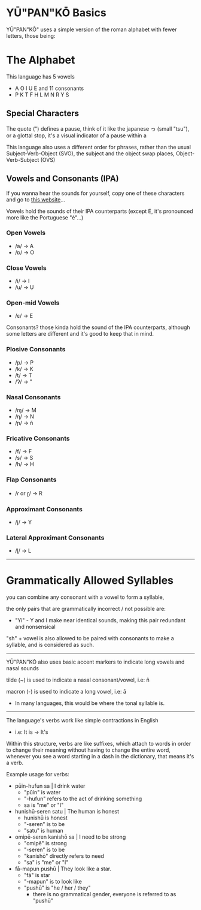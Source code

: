 # YŪ"PAN"KŌ Basics

YŪ"PAN"KŌ" uses a simple version of the roman alphabet with fewer letters, those being:

# The Alphabet
This language has 5 vowels
- A O I U E
and 11 consonants
- P K T F H L M N R Y S
## Special Characters
The quote (") defines a pause, think of it like the japanese っ (small "tsu"), or a glottal stop, it's a visual indicator of a pause within a 

This language also uses a different order for phrases, rather than the usual Subject-Verb-Object (SVO), the subject and the object swap places, Object-Verb-Subject (OVS)
## Vowels and Consonants (IPA)
If you wanna hear the sounds for yourself, copy one of these characters and go to [this website](https://www.ipachart.com/)...

Vowels hold the sounds of their IPA counterparts (except E, it's pronounced more like the Portuguese "é"...)
### Open Vowels
- /a/ -> A
- /ɒ/ -> O
### Close Vowels
- /i/ -> I
- /u/ -> U
### Open-mid Vowels
- /ɛ/ -> E

Consonants? those kinda hold the sound of the IPA counterparts, although some letters are different and it's good to keep that in mind.
### Plosive Consonants
- /p/ -> P
- /k/ -> K
- /t/ -> T
- /ʔ/ -> "
### Nasal Consonants
- /ɱ/ -> M
- /ɳ/ -> N
- /ɲ/ -> ñ
### Fricative Consonants
- /f/ -> F
- /s/ -> S
- /h/ -> H
### Flap Consonants
- /ɾ or ɽ/ -> R
### Approximant Consonants
- /j/ -> Y
### Lateral Approximant Consonants
- /ɭ/ -> L

---
# Grammatically Allowed Syllables

you can combine any consonant with a vowel to form a syllable,

the only pairs that are grammatically incorrect / not possible are:
- "Yi" - Y and I make near identical sounds, making this pair redundant and nonsensical

"sh" + vowel is also allowed to be paired with consonants to make a syllable, and is considered as such.

---

YŪ"PAN"KŌ also uses basic accent markers to indicate long vowels and nasal sounds

tilde (~) is used to indicate a nasal consonant/vowel, i.e: ñ

macron (-) is used to indicate a long vowel, i.e: ā
- In many languages, this would be where the tonal syllable is.

---

The language's verbs work like simple contractions in English
- i.e: It is -> It's

Within this structure, verbs are like suffixes, which attach to words in order to change their meaning without having to change the entire word, whenever you see a word starting in a dash in the dictionary, that means it's a verb.

Example usage for verbs:
- pūin-hufun sa | I drink water
	- "pūin" is water
	- "-hufun" refers to the act of drinking something
	- sa is "me" or "I"
- hunishū-seren satu | The human is honest
	- hunishū is honest
	- "-seren" is to be
	- "satu" is human
- omipē-seren kanishō sa | I need to be strong
	- "omipē" is strong
	- "-seren" is to be
	- "kanishō" directly refers to need
	- "sa" is "me" or "I"
- fā-mapun pushū | They look like a star.
	- "fā" is star
	- "-mapun" is to look like
	- "pushū" is "he / her / they"
		- there is no grammatical gender, everyone is referred to as "pushū"
